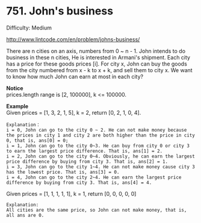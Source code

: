 # 751. John's business

Difficulty: Medium

http://www.lintcode.com/en/problem/johns-business/

There are n cities on an axis, numbers from 0 ~ n - 1. John intends to do business in these n cities, He is interested in Armani's shipment. Each city has a price for these goods prices [i]. For city x, John can buy the goods from the city numbered from x - k to x + k, and sell them to city x. We want to know how much John can earn at most in each city?

**Notice**  
prices.length range is [2, 100000], k <= 100000.

**Example**  
Given prices = [1, 3, 2, 1, 5], k = 2, return [0, 2, 1, 0, 4].
```
Explanation：
i = 0, John can go to the city 0 ~ 2. He can not make money because the prices in city 1 and city 2 are both higher than the price in city 0, that is, ans[0] = 0;
i = 1, John can go to the city 0~3. He can buy from city 0 or city 3 to earn the largest price difference. That is, ans[1] = 2.
i = 2, John can go to the city 0~4. Obviously, he can earn the largest price difference by buying from city 3. That is, ans[2] = 1.
i = 3, John can go to the city 1~4. He can not make money cause city 3 has the lowest price. That is, ans[3] = 0.
i = 4, John can go to the city 2~4. He can earn the largest price difference by buying from city 3. That is, ans[4] = 4.
```
Given prices = [1, 1, 1, 1, 1], k = 1, return [0, 0, 0, 0, 0]
```
Explanation:
All cities are the same price, so John can not make money, that is, all ans are 0.
```
